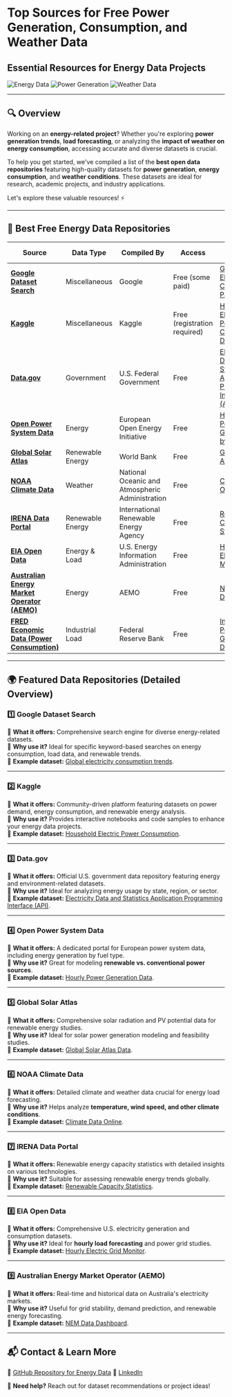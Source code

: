 # **Top Sources for Free Power Generation, Consumption, and Weather Data**  
## **Essential Resources for Energy Data Projects**  

![Energy Data](https://img.shields.io/badge/Energy%20Data-Free%20Resources-green.svg) ![Power Generation](https://img.shields.io/badge/Power%20Generation-Renewable%2FConventional-blue.svg) ![Weather Data](https://img.shields.io/badge/Weather%20Data-Available%202024-orange.svg)  

---

## **🔍 Overview**  

Working on an **energy-related project**? Whether you're exploring **power generation trends**, **load forecasting**, or analyzing the **impact of weather on energy consumption**, accessing accurate and diverse datasets is crucial.  

To help you get started, we've compiled a list of the **best open data repositories** featuring high-quality datasets for **power generation**, **energy consumption**, and **weather conditions**. These datasets are ideal for research, academic projects, and industry applications.  

Let's explore these valuable resources! ⚡  

---

## **📂 Best Free Energy Data Repositories**  

| Source | Data Type | Compiled By | Access | Sample Dataset |
|--------|------------|-------------|--------|----------------|
| [**Google Dataset Search**](https://datasetsearch.research.google.com/) | Miscellaneous | Google | Free (some paid) | [Global Electricity Consumption Patterns](https://datasetsearch.research.google.com/search?query=global%20electricity%20consumption%20patterns) |
| [**Kaggle**](https://www.kaggle.com/datasets) | Miscellaneous | Kaggle | Free (registration required) | [Household Electric Power Consumption Dataset](https://www.kaggle.com/datasets/uciml/electric-power-consumption-data-set) |
| [**Data.gov**](https://www.data.gov/) | Government | U.S. Federal Government | Free | [Electricity Data and Statistics Application Programming Interface (API)](https://catalog.data.gov/dataset/electricity-data-and-statistics-application-programming-interface-api) |
| [**Open Power System Data**](https://open-power-system-data.org/) | Energy | European Open Energy Initiative | Free | [Hourly Power Generation by Fuel Type](https://data.open-power-system-data.org/time_series/) |
| [**Global Solar Atlas**](https://globalsolaratlas.info/) | Renewable Energy | World Bank | Free | [Global Solar Atlas Data](https://globalsolaratlas.info/downloads/world) |
| [**NOAA Climate Data**](https://www.ncdc.noaa.gov/data-access) | Weather | National Oceanic and Atmospheric Administration | Free | [Climate Data Online](https://www.ncdc.noaa.gov/cdo-web/) |
| [**IRENA Data Portal**](https://www.irena.org/Statistics) | Renewable Energy | International Renewable Energy Agency | Free | [Renewable Capacity Statistics](https://www.irena.org/Statistics/View-Data-by-Topic/Capacity-and-Generation/Technologies) |
| [**EIA Open Data**](https://www.eia.gov/opendata/) | Energy & Load | U.S. Energy Information Administration | Free | [Hourly Electric Grid Monitor](https://www.eia.gov/electricity/gridmonitor/) |
| [**Australian Energy Market Operator (AEMO)**](https://www.aemo.com.au/) | Energy | AEMO | Free | [NEM Data Dashboard](https://www.aemo.com.au/Energy-systems/Electricity/National-Electricity-Market-NEM/Data-NEM) |
| [**FRED Economic Data (Power Consumption)**](https://fred.stlouisfed.org/) | Industrial Load | Federal Reserve Bank | Free | [Industrial Power Generation Data](https://fred.stlouisfed.org/series/IPG2211A2N) |

---

## **🌍 Featured Data Repositories (Detailed Overview)**  

### **1️⃣ Google Dataset Search**  
🔹 **What it offers:** Comprehensive search engine for diverse energy-related datasets.  
🔹 **Why use it?** Ideal for specific keyword-based searches on energy consumption, load data, and renewable trends.  
🔹 **Example dataset:** [Global electricity consumption trends](https://datasetsearch.research.google.com/search?query=global%20electricity%20consumption%20patterns).  

---

### **2️⃣ Kaggle**  
🔹 **What it offers:** Community-driven platform featuring datasets on power demand, energy consumption, and renewable energy analysis.  
🔹 **Why use it?** Provides interactive notebooks and code samples to enhance your energy data projects.  
🔹 **Example dataset:** [Household Electric Power Consumption](https://www.kaggle.com/datasets/uciml/electric-power-consumption-data-set).  

---

### **3️⃣ Data.gov**  
🔹 **What it offers:** Official U.S. government data repository featuring energy and environment-related datasets.  
🔹 **Why use it?** Ideal for analyzing energy usage by state, region, or sector.  
🔹 **Example dataset:** [Electricity Data and Statistics Application Programming Interface (API)](https://catalog.data.gov/dataset/electricity-data-and-statistics-application-programming-interface-api).

---

### **4️⃣ Open Power System Data**  
🔹 **What it offers:** A dedicated portal for European power system data, including energy generation by fuel type.  
🔹 **Why use it?** Great for modeling **renewable vs. conventional power sources**.  
🔹 **Example dataset:** [Hourly Power Generation Data](https://data.open-power-system-data.org/time_series/).  

---

### **5️⃣ Global Solar Atlas**  
🔹 **What it offers:** Comprehensive solar radiation and PV potential data for renewable energy studies.  
🔹 **Why use it?** Ideal for solar power generation modeling and feasibility studies.  
🔹 **Example dataset:** [Global Solar Atlas Data](https://globalsolaratlas.info/downloads/world).  

---

### **6️⃣ NOAA Climate Data**  
🔹 **What it offers:** Detailed climate and weather data crucial for energy load forecasting.  
🔹 **Why use it?** Helps analyze **temperature, wind speed, and other climate conditions**.  
🔹 **Example dataset:** [Climate Data Online](https://www.ncdc.noaa.gov/cdo-web/).  

---

### **7️⃣ IRENA Data Portal**  
🔹 **What it offers:** Renewable energy capacity statistics with detailed insights on various technologies.  
🔹 **Why use it?** Suitable for assessing renewable energy trends globally.  
🔹 **Example dataset:** [Renewable Capacity Statistics](https://www.irena.org/Statistics/View-Data-by-Topic/Capacity-and-Generation/Technologies).  

---

### **8️⃣ EIA Open Data**  
🔹 **What it offers:** Comprehensive U.S. electricity generation and consumption datasets.  
🔹 **Why use it?** Ideal for **hourly load forecasting** and power grid studies.  
🔹 **Example dataset:** [Hourly Electric Grid Monitor](https://www.eia.gov/electricity/gridmonitor/).  

---

### **9️⃣ Australian Energy Market Operator (AEMO)**  
🔹 **What it offers:** Real-time and historical data on Australia's electricity markets.  
🔹 **Why use it?** Useful for grid stability, demand prediction, and renewable energy forecasting.  
🔹 **Example dataset:** [NEM Data Dashboard](https://www.aemo.com.au/Energy-systems/Electricity/National-Electricity-Market-NEM/Data-NEM).  

---

## **📬 Contact & Learn More**  

🔗 [GitHub Repository for Energy Data]([https://github.com/example-energy-datasets](https://github.com/xundullah/UTS-43026-Lab-3-Materials/))  
🔗 [LinkedIn](https://www.linkedin.com/in/raihanbinmofidul/)  


📩 **Need help?** Reach out for dataset recommendations or project ideas!  
